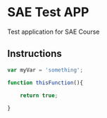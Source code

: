 # SAE Test APP

Test application for SAE Course

## Instructions

```javascript
var myVar = 'something';

function thisFunction(){
	
	return true;

}
```